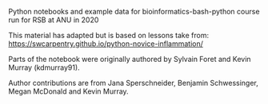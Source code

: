 Python notebooks and example data for bioinformatics-bash-python course run for RSB at ANU in 2020

This material has adapted but is based on lessons take from: https://swcarpentry.github.io/python-novice-inflammation/

Parts of the notebook were originally authored by Sylvain Foret and Kevin Murray (kdmurray91). 

Author contributions are from Jana Sperschneider, Benjamin Schwessinger, Megan McDonald and Kevin Murray.
